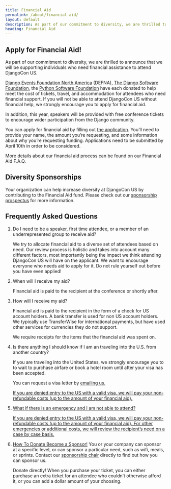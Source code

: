 ```yaml
---
title: Financial Aid
permalink: /about/financial-aid/
layout: default
description: As part of our commitment to diversity, we are thrilled to announce that we will be supporting individuals who need financial assistance to attend DjangoCon US
heading: Financial Aid
---
```


## Apply for Financial Aid!

As part of our commitment to diversity, we are thrilled to announce that we will be supporting individuals who need financial assistance to attend DjangoCon US.

<a href="http://www.defna.org/">Django Events Foundation North America</a> (DEFNA), <a href="https://www.djangoproject.com/foundation/">The Django Software Foundation</a>, the <a href="https://www.python.org/psf/">Python Software Foundation</a> have each donated to help meet the cost of tickets, travel, and accommodation for attendees who need financial support. If you will not be able to attend DjangoCon US without financial help, we strongly encourage you to apply for financial aid.

In addition, this year, speakers will be provided with free conference tickets to encourage wider participation from the Django community.

You can apply for financial aid by filling out <a href ="https://goo.gl/forms/Uu3gr1ltLbSR7SxM2">the application</a>. You’ll need to provide your name, the amount you’re requesting, and some information about why you’re requesting funding.  Applications need to be submitted by April 10th in order to be considered.

More details about our financial aid process can be found on our Financial Aid F.A.Q.

## Diversity Sponsorships

Your organization can help increase diversity at DjangoCon US by contributing to the Financial Aid fund. Please check out our <a href="https://2017.djangocon.us/sponsors/prospectus/">sponsorship prospectus</a> for more information.

## Frequently Asked Questions


1. Do I need to be a speaker, first time attendee, or a member of an underrepresented group to receive aid?

    We try to allocate financial aid to a diverse set of attendees based on need. Our review process is holistic and takes into account many different factors, most importantly being the impact we think attending DjangoCon US will have on the applicant. We want to encourage everyone who needs aid to apply for it. Do not rule yourself out before you have even applied!</P>

2. When will I receive my aid?

    Financial aid is paid to the recipient at the conference or shortly after.

3. How will I receive my aid?

    Financial aid is paid to the recipient in the form of a check for US account holders. A bank transfer is used for non US account holders. We typically use TransferWise for international payments, but have used other services for currencies they do not support.

    We require receipts for the items that the financial aid was spent on.

4. Is there anything I should know if I am an traveling into the U.S. from another country?

    If you are traveling into the United States, we strongly encourage you to to wait to purchase airfare or book a hotel room until after your visa has been accepted.

    You can request a visa letter by <a href="mailto:hello@djangocon.us">emailing us.

    If you are denied entry to the US with a valid visa, we will pay your non-refundable costs (up to the amount of your financial aid).

5. What if there is an emergency and I am not able to attend?

    If you are denied entry to the US with a valid visa, we will pay your non-refundable costs (up to the amount of your financial aid). For other emergencies or additional costs, we will review the recipient’s need on a case by case basis.

6. How To Donate
    <a href="/sponsors/become-a-sponsor/">Become a Sponsor!</a> You or your company can sponsor at a specific level, or can sponsor a particular need, such as wifi, meals, or sprints. Contact our <a href="sponsors@djangocon.us">sponsorship chair</a> directly to find out how you can sponsor us.

    Donate directly! When you purchase your ticket, you can either purchase an extra ticket for an attendee who couldn’t otherwise afford it, or you can add a dollar amount of your choosing.
